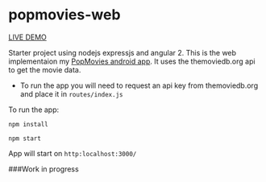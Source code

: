 # popmovies-web

[LIVE DEMO](http://popmovies.azurewebsites.net/)

Starter project using nodejs expressjs and angular 2. This is the web implementaion my [PopMovies android app](https://github.com/navdeepsekhon/PopMovies). It uses the themoviedb.org api to get the movie data.

* To run the app you will need to request an api key from themoviedb.org and place it in `routes/index.js`

To run the app:

`npm install`

`npm start`

App will start on `http:localhost:3000/`


###Work in progress
